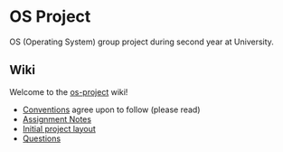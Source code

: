 # OS Project
OS (Operating System) group project during second year at University.

## Wiki
Welcome to the [os-project](https://informatica.i-learn.unito.it/pluginfile.php/331598/mod_resource/content/3/2022.11.14_progetto.pdf) wiki!
* [Conventions](wiki/conventions.md) agree upon to follow (please read)
* [Assignment Notes](wiki/assignment-notes.md)
* [Initial project layout](wiki/initial-project-layout.md)
* [Questions](wiki/questions.md)
